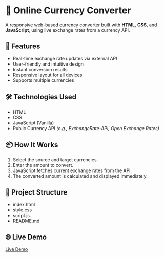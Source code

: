 # 💱 Online Currency Converter

A responsive web-based currency converter built with **HTML**, **CSS**, and **JavaScript**, using live exchange rates from a currency API.

## 🚀 Features

- Real-time exchange rate updates via external API  
- User-friendly and intuitive design  
- Instant conversion results  
- Responsive layout for all devices  
- Supports multiple currencies  

## 🛠️ Technologies Used

- HTML
- CSS
- JavaScript (Vanilla)  
- Public Currency API *(e.g., ExchangeRate-API, Open Exchange Rates)*

## 📦 How It Works

1. Select the source and target currencies.
2. Enter the amount to convert.
3. JavaScript fetches current exchange rates from the API.
4. The converted amount is calculated and displayed immediately.

## 📁 Project Structure
-  index.html
-  style.css
-  script.js
-  README.md

## 🌐 Live Demo

<!-- Add your deployment link here -->
[Live Demo](https://uf0-tech.github.io/online-currency-converter/)

